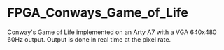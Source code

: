 # FPGA_Conways_Game_of_Life
Conway's Game of Life implemented on an Arty A7 with a VGA 640x480 60Hz output. Output is done in real time at the pixel rate.
